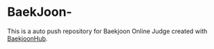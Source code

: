 # BaekJoon-
This is a auto push repository for Baekjoon Online Judge created with [BaekjoonHub](https://github.com/BaekjoonHub/BaekjoonHub).
